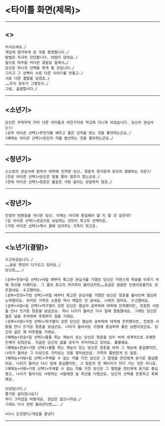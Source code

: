 # <타이틀 화면(제목)>

---

## <>

    어서오세요./
    게임에 참가하게 된 것을 환영합니다./
    방법은 지극히 간단합니다. 어렵지 않아요./
    앞으로 마주할 커다란 갈림길 앞에서…/
    당신은 하나의 선택을 하게 될 것입니다./
    그리고 그 선택이 서로 다른 이야기를 만들고./
    서로 다른 결말을 낳겠죠./
    ……우리 모두가 그렇듯이./
    그럼, 출발합시다./

---


## <소년기>

    당신은 무럭무럭 자라 다른 아이들과 마찬가지로 학교에 다니게 되었습니다. 당신의 관심사는?/
    (공부 아이콘 선택)>무언가를 배우고 좋은 성적을 받는 것을 좋아하는군요./
    (예체능 아이콘 선택)>당신의 끼를 발산하는 것을 좋아하는군요./

---


## <청년기>

    스스로의 관심사에 맞추어 대학에 진학한 당신. 청춘의 한가운데 당신이 열중하는 것은?/
    (전공 아이콘 선택)>당신은 꿈을 쫓아 멈추지 않는군요./
    (연애 아이콘 선택)>청춘은 불같은 사랑 없이는 성립하지 않죠./

---


## <장년기>

    인생의 반환점을 지나온 당신. 이제는 어디에 충실해야 할 지 알 것 같은데?
    (일 아이콘 선택)>성공으로 보답하는 것만이 최고의 선택이죠.
    (가정 아이콘 선택)>역시 곁에 있어주는 가족이 최고죠.

---


## <노년기(결말)>

    수고하셨습니다./
    ……슬슬 엔딩이 다가오고 있어요./
    당신은……./

    (공부+전공+일 선택)>어릴 때부터 확고한 관심사를 가졌던 당신은 자연스레 목표를 이루기 위해 최선을 다했어요. 그 결과 최고의 자리까지 올라갔지만……조금은 쓸쓸한 인생이었을지도 모르겠네요. 수고했어요.
    (공부+전공+가정 선택)>어릴 때부터 확고한 관심사를 가졌던 당신은 청춘을 불사르며 열심히 노력했어요. 하지만 가족의 소중함 역시 깨달은 것 같네요. 나쁘지 않아요. 수고했어요.
    (공부+사랑+일 선택)>학구열이 강한 당신은 열심히 공부하여 대학에 진학했지만, 진정한 사랑을 만나 뜨거운 청춘을 보냈군요. 허나 나이가 들어선 다시 일에 열중했네요. 그래도 당신은 젊은 날을 추억하며 후회하지 않을 거에요.
    (공부+사랑+가정 선택)>학구열이 강한 당신은 열심히 공부하여 대학에 진학했지만, 진정한 사랑을 만나 뜨거운 청춘을 보냈군요. 나이가 들어서도 가정에 충실하며 좋은 남편이었군요. 당신의 삶은 꽤 따뜻했을 거에요.
    (예체능+전공+일 선택)>통통 튀는 재능이 있는 당신은 청춘을 모두 바쳐 세계적으로 유명한 인재가 되었군요. 지금은 당신의 삶을 모두가 우러러보고 있어요. 훌륭해요.
    (예체능+전공+가정 선택)>통통 튀는 재능이 있는 당신은 청춘을 바쳐 그 재능에 충실했지만, 나이가 들어선 그 이상으로 가치있는 것을 찾아냈군요. 가족의 품만한게 또 없죠.
    (예체능+사랑+일 선택)>주체할 수 없는 끼를 가진 당신은 그 열정을 연인에게 쏟기로 결심했어요. 나이가 들어선 다시 일에 충실했지만, 그 청춘의 한 페이지가 어디 가는 것은 아니죠.
    (예체능+사랑+가정 선택)>주체할 수 없는 끼를 가진 당신은 그 열정을 연인에게 쏟기로 결심했고, 나이가 들어서도 사랑하는 사람에겐 늘 최선을 다했군요. 당신의 선택을 존중하고 축복해요.

    이상입니다./
    즐거운 삶이었나요?/
    부디 그러셨길 바랄게요. 정답은 없으니까요./
    그래도 다시 한번 돌아간다면……../

    >다시 도전한다/게임을 끝낸다

---
